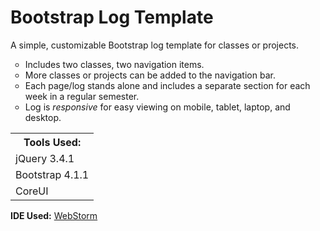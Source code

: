 # Bootstrap Log Template
A simple, customizable Bootstrap log template for classes or projects.

<ul style="list-style-type:circle">
  <li>Includes two classes, two navigation items.</li>
  <li>More classes or projects can be added to the navigation bar.</li>
  <li>Each page/log stands alone and includes a separate section for each week in a regular semester.</li>
  <li>Log is <i>responsive</i> for easy viewing on mobile, tablet, laptop, and desktop.</li>
</ul>

<table style="width:100%">
  <tr>
    <th>Tools Used:</th>
  </tr>
  <tr>
    <td>jQuery 3.4.1</td>
  </tr>
  <tr>
    <td>Bootstrap 4.1.1</td>
  </tr>
    <tr>
    <td>CoreUI</td>
  </tr>
</table>
  
  <b>IDE Used:</b> <a href="https://www.jetbrains.com/webstorm/" target="_blank">WebStorm</a>
